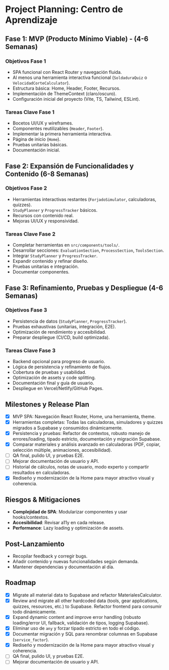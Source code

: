 # Project Planning: Centro de Aprendizaje

## Fase 1: MVP (Producto Mínimo Viable) - (4-6 Semanas)

### Objetivos Fase 1

- SPA funcional con React Router y navegación fluida.
- Al menos una herramienta interactiva funcional (`SoldaduraQuiz` o `VelocidadCorteCalculator`).
- Estructura básica: Home, Header, Footer, Recursos.
- Implementación de ThemeContext (claro/oscuro).
- Configuración inicial del proyecto (Vite, TS, Tailwind, ESLint).

### Tareas Clave Fase 1

- Bocetos UI/UX y wireframes.
- Componentes reutilizables (`Header`, `Footer`).
- Implementar la primera herramienta interactiva.
- Página de inicio (`Home`).
- Pruebas unitarias básicas.
- Documentación inicial.

## Fase 2: Expansión de Funcionalidades y Contenido (6-8 Semanas)

### Objetivos Fase 2

- Herramientas interactivas restantes (`ForjadoSimulator`, calculadoras, quizzes).
- `StudyPlanner` y `ProgressTracker` básicos.
- Recursos con contenido real.
- Mejoras UI/UX y responsividad.

### Tareas Clave Fase 2

- Completar herramientas en `src/components/tools/`.
- Desarrollar secciones: `EvaluationSection`, `ProcessSection`, `ToolsSection`.
- Integrar `StudyPlanner` y `ProgressTracker`.
- Expandir contenido y refinar diseño.
- Pruebas unitarias e integración.
- Documentar componentes.

## Fase 3: Refinamiento, Pruebas y Despliegue (4-6 Semanas)

### Objetivos Fase 3

- Persistencia de datos (`StudyPlanner`, `ProgressTracker`).
- Pruebas exhaustivas (unitarias, integración, E2E).
- Optimización de rendimiento y accesibilidad.
- Preparar despliegue (CI/CD, build optimizada).

### Tareas Clave Fase 3

- Backend opcional para progreso de usuario.
- Lógica de persistencia y refinamiento de flujos.
- Cobertura de pruebas y usabilidad.
- Optimización de assets y code splitting.
- Documentación final y guía de usuario.
- Despliegue en Vercel/Netlify/GitHub Pages.

## Milestones y Release Plan

- [x] MVP SPA: Navegación React Router, Home, una herramienta, theme.
- [x] Herramientas completas: Todas las calculadoras, simuladores y quizzes migrados a Supabase y consumidos dinámicamente.
- [x] Persistencia y pruebas: Refactor de contextos, robusto manejo de errores/loading, tipado estricto, documentación y migración Supabase.
- [x] Comparar materiales y análisis avanzado en calculadoras (PDF, copiar, selección múltiple, animaciones, accesibilidad).
- [ ] QA final, pulido UI, y pruebas E2E.
- [ ] Mejorar documentación de usuario y API.
- [ ] Historial de cálculos, notas de usuario, modo experto y compartir resultados en calculadoras.
- [x] Rediseño y modernización de la Home para mayor atractivo visual y coherencia.

## Riesgos & Mitigaciones

- **Complejidad de SPA**: Modularizar componentes y usar hooks/contextos.
- **Accesibilidad**: Revisar a11y en cada release.
- **Performance**: Lazy loading y optimización de assets.

## Post-Lanzamiento

- Recopilar feedback y corregir bugs.
- Añadir contenido y nuevas funcionalidades según demanda.
- Mantener dependencias y documentación al día.

## Roadmap

- [x] Migrate all material data to Supabase and refactor MaterialesCalculator.
- [x] Review and migrate all other hardcoded data (tools, gear applications, quizzes, resources, etc.) to Supabase. Refactor frontend para consumir todo dinámicamente.
- [x] Expand dynamic content and improve error handling (robusto loading/error UI, fallback, validación de tipos, logging Supabase).
- [x] Eliminar uso de `any` y forzar tipado estricto en todo el código.
- [x] Documentar migración y SQL para renombrar columnas en Supabase (`service_factor`).
- [x] Rediseño y modernización de la Home para mayor atractivo visual y coherencia.
- [ ] QA final, pulido UI, y pruebas E2E.
- [ ] Mejorar documentación de usuario y API.
